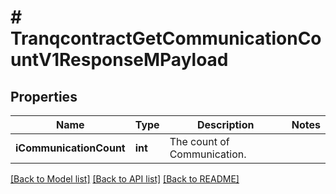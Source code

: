 # # TranqcontractGetCommunicationCountV1ResponseMPayload

## Properties

Name | Type | Description | Notes
------------ | ------------- | ------------- | -------------
**iCommunicationCount** | **int** | The count of Communication. |

[[Back to Model list]](../../README.md#models) [[Back to API list]](../../README.md#endpoints) [[Back to README]](../../README.md)
